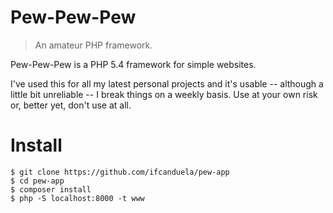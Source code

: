 # Pew-Pew-Pew

 > An amateur PHP framework.

Pew-Pew-Pew is a PHP 5.4 framework for simple websites.

I've used this for all my latest personal projects and it's 
usable -- although a little bit unreliable -- I break things 
on a weekly basis. Use at your own risk or, better yet, don't 
use at all.

# Install

    $ git clone https://github.com/ifcanduela/pew-app
    $ cd pew-app
    $ composer install
    $ php -S localhost:8000 -t www
